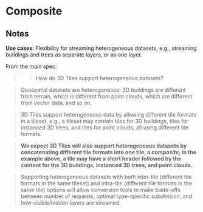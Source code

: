 # Composite

## Notes

**Use cases**: Flexibility for streaming heterogeneous datasets, e.g., streaming buildings and trees as separate layers, or as one layer.

From the main spec:

>> How do 3D Tiles support heterogeneous datasets?

> Geospatial datasets are heterogeneous: 3D buildings are different from terrain, which is different from point clouds, which are different from vector data, and so on.

> 3D Tiles support heterogeneous data by allowing different tile formats in a tileset, e.g., a tileset may contain tiles for 3D buildings, tiles for instanced 3D trees, and tiles for point clouds, all using different tile formats.

> **We expect 3D Tiles will also support heterogeneous datasets by concatenating different tile formats into one tile, a _composite_; in the example above, a tile may have a short header followed by the content for the 3D buildings, instanced 3D trees, and point clouds.**

> Supporting heterogeneous datasets with both inter-tile (different tile formats in the same tileset) and intra-tile (different tile formats in the same tile) options will allow conversion tools to make trade-offs between number of requests, optimal type-specific subdivision, and how visible/hidden layers are streamed.